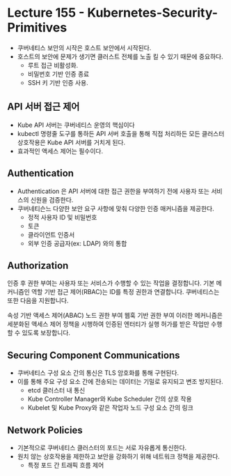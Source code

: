# Lecture 155 - Kubernetes-Security-Primitives

- 쿠버네티스 보안의 시작은 호스트 보안에서 시작된다.
- 호스트의 보안에 문제가 생기면 클러스트 전체를 노출 킬 수 있기 때문에 중요하다.
    - 루트 접근 비활성화.
    - 비밀번호 기반 인증 종료
    - SSH 키 기반 인증 사용.

## API 서버 접근 제어

- Kube API 서버는 쿠버네티스 운영의 핵심이다
- kubectl 명령줄 도구를 통하든 API 서버 호출을 통해 직접 처리하든 모든 클러스터 상호작용은 Kube API 서버를 거치게 된다.
- 효과적인 액세스 제어는 필수이다.

## Authentication

- Authentication 은 API 서버에 대한 접근 권한을 부여하기 전에 사용자 또는 서비스의 신원을 검증한다.
- 쿠버네티슨느 다양한 보안 요구 사항에 맞춰 다양한 인증 매커니즘을 제공한다.
    - 정적 사용자 ID 및 비밀번호
    - 토큰
    - 클라이언트 인증서
    - 외부 인증 공급자(ex: LDAP) 와의 통합

## Authorization

인증 후 권한 부여는 사용자 또는 서비스가 수행할 수 있는 작업을 결정합니다. 기본 메커니즘인 역할 기반 접근 제어(RBAC)는 ID를 특정 권한과 연결합니다. 쿠버네티스는 또한 다음을 지원합니다.

속성 기반 액세스 제어(ABAC)
노드 권한 부여
웹훅 기반 권한 부여
이러한 메커니즘은 세분화된 액세스 제어 정책을 시행하여 인증된 엔터티가 실행 허가를 받은 작업만 수행할 수 있도록 보장합니다.

## Securing Component Communications

- 쿠버네티스 구성 요소 간의 통신은 TLS 암호화를 통해 구현된다.
- 이를 통해 주요 구성 요소 간에 전송되는 데이터는 기밀로 유지되고 변조 방지된다.
    - etcd 클러스터 내 통신
    - Kube Controller Manager와 Kube Scheduler 간의 상호 작용
    - Kubelet 및 Kube Proxy와 같은 작업자 노드 구성 요소 간의 링크

## Network Policies

- 기본적으로 쿠버네티스 클러스터의 포드는 서로 자유롭게 통신한다.
- 원치 않는 상호작용을 제한하고 보안을 강화하기 위해 네트워크 정책을 제공한다.
    - 특정 포드 간 트래픽 흐름 제어